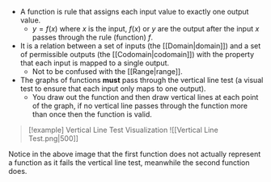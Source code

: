 - A function is rule that assigns each input value to exactly one output value.
	- $y = f(x)$ where $x$ is the input, $f(x)$ or $y$ are the output after the input $x$ passes through the rule (function) $f$.
- It is a relation between a set of inputs (the [[Domain|domain]]) and a set of permissible outputs (the [[Codomain|codomain]]) with the property that each input is mapped to a single output.
	- Not to be confused with the [[Range|range]].
- The graphs of functions **must** pass through the vertical line test (a visual test to ensure that each input only maps to one output).
	- You draw out the function and then draw vertical lines at each point of the graph, if no vertical line passes through the function more than once then the function is valid.
> [!example] Vertical Line Test Visualization
> ![[Vertical Line Test.png|500]]

Notice in the above image that the first function does not actually represent a function as it fails the vertical line test, meanwhile the second function does.

